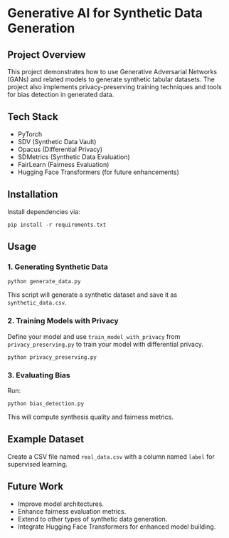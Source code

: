 # Generative AI for Synthetic Data Generation

## Project Overview
This project demonstrates how to use Generative Adversarial Networks (GANs) and related models to generate synthetic tabular datasets. The project also implements privacy-preserving training techniques and tools for bias detection in generated data.

## Tech Stack
- PyTorch
- SDV (Synthetic Data Vault)
- Opacus (Differential Privacy)
- SDMetrics (Synthetic Data Evaluation)
- FairLearn (Fairness Evaluation)
- Hugging Face Transformers (for future enhancements)

## Installation
Install dependencies via:
```
pip install -r requirements.txt
```

## Usage
### 1. Generating Synthetic Data
```
python generate_data.py
```
This script will generate a synthetic dataset and save it as `synthetic_data.csv`.

### 2. Training Models with Privacy
Define your model and use `train_model_with_privacy` from `privacy_preserving.py` to train your model with differential privacy.
```
python privacy_preserving.py
```

### 3. Evaluating Bias
Run:
```
python bias_detection.py
```
This will compute synthesis quality and fairness metrics.

## Example Dataset
Create a CSV file named `real_data.csv` with a column named `label` for supervised learning.

## Future Work
- Improve model architectures.
- Enhance fairness evaluation metrics.
- Extend to other types of synthetic data generation.
- Integrate Hugging Face Transformers for enhanced model building.